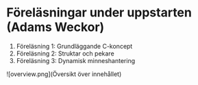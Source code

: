# Föreläsningar under uppstarten (Adams Weckor)

1. Föreläsning 1: Grundläggande C-koncept
2. Föreläsning 2: Struktar och pekare
3. Föreläsning 3: Dynamisk minneshantering

![overview.png](Översikt över innehållet)
